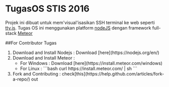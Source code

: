 # TugasOS STIS 2016
Projek ini dibuat untuk mem'visual'isasikan SSH terminal ke web seperti [tty.js](https://github.com/chjj/tty.js/).
Tugas OS ini menggunakan platform [nodeJS]((https://nodejs.org/en/)) dengan framework full-stack [Meteor](meteor.com)

##For Contributor Tugas
<ol>
  <li>Download and Install Nodejs : Download [here](https://nodejs.org/en/)</li>
  <li>Download and Install Meteor :
    <ul>
      <li>For Windows : Download [here](https://install.meteor.com/windows) </li>
      <li>For Linux   : 
      ```bash
      curl https://install.meteor.com/ | sh
      ```</li>
    </ul>
  </li>
  <li>Fork and Contributing : check[this](https://help.github.com/articles/fork-a-repo/) out</li>
</ol>
